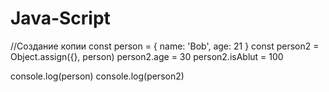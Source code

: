 # Java-Script

//Создание копии 
const person = {
    name: 'Bob',
    age: 21
}
const person2 = Object.assign({}, person)
person2.age = 30
person2.isAblut = 100

console.log(person)
console.log(person2)

